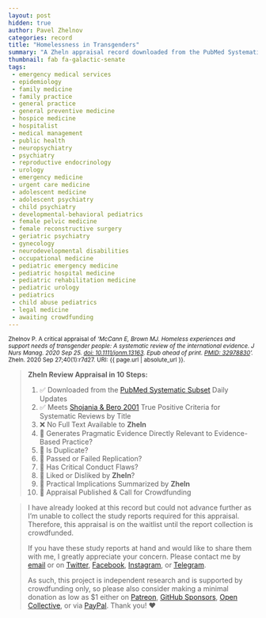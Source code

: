 ```yaml
---
layout: post
hidden: true
author: Pavel Zhelnov
categories: record
title: "Homelessness in Transgenders"
summary: "A Zheln appraisal record downloaded from the PubMed Systematic Subset daily updates."
thumbnail: fab fa-galactic-senate
tags:
 - emergency medical services
 - epidemiology
 - family medicine
 - family practice
 - general practice
 - general preventive medicine
 - hospice medicine
 - hospitalist
 - medical management
 - public health
 - neuropsychiatry
 - psychiatry
 - reproductive endocrinology
 - urology
 - emergency medicine
 - urgent care medicine
 - adolescent medicine
 - adolescent psychiatry
 - child psychiatry
 - developmental-behavioral pediatrics
 - female pelvic medicine
 - female reconstructive surgery
 - geriatric psychiatry
 - gynecology
 - neurodevelopmental disabilities
 - occupational medicine
 - pediatric emergency medicine
 - pediatric hospital medicine
 - pediatric rehabilitation medicine
 - pediatric urology
 - pediatrics
 - child abuse pediatrics
 - legal medicine
 - awaiting crowdfunding
---
```


<small id="citation">Zhelnov P. A critical appraisal of _‘McCann E, Brown MJ. Homeless experiences and support needs of transgender people: A systematic review of the international evidence. J Nurs Manag. 2020 Sep 25. [doi: 10.1111/jonm.13163](https://doi.org/10.1111/jonm.13163). Epub ahead of print. [PMID: 32978830](https://pubmed.gov/32978830)’._ Zheln. 2020 Sep 27;40(1):r7d27. URI: {{ page.url | absolute_url }}.</small>

> **Zheln Review Appraisal in 10 Steps:**
>
> 1. ✅ Downloaded from the [PubMed Systematic Subset](https://github.com/p1m-ortho/qs-global-ortho-search-queries/blob/global-sr-query/README.md) Daily Updates
> 2. ✅ Meets [Shojania & Bero 2001](https://www.researchgate.net/publication/11820967_Taking_Advantage_of_the_Explosion_of_Systematic_Reviews_An_Efficient_MEDLINE_Search_Strategy) True Positive Criteria for Systematic Reviews by Title
> 3. ❌ No Full Text Available to **Zheln**
> 4. 🔄 Generates Pragmatic Evidence Directly Relevant to Evidence-Based Practice?
> 5. 🔄 Is Duplicate?
> 6. 🔄 Passed or Failed Replication?
> 7. 🔄 Has Critical Conduct Flaws?
> 8. 🔄 Liked or Disliked by **Zheln**?
> 9. 🔄 Practical Implications Summarized by **Zheln**
> 10. 🔄 Appraisal Published & Call for Crowdfunding

> I have already looked at this record but could not advance further as I’m unable to collect the study reports required for this appraisal. Therefore, this appraisal is on the waitlist until the report collection is crowdfunded.
>
> If you have these study reports at hand and would like to share them with me, I greatly appreciate your concern. Please contact me by [email](mailto:pavel@zheln.com) or on [Twitter](https://twitter.com/drzhelnov), [Facebook](https://facebook.com/drzhelnov), [Instagram](https://instagram.com/igzheln), or [Telegram](https://t.me/drzhelnov).
> 
> As such, this project is independent research and is supported by crowdfunding only, so please also consider making a minimal donation as low as $1 either on [Patreon](https://patreon.com/zheln), [GitHub Sponsors](https://github.com/sponsors/drzhelnov), [Open Collective](https://opencollective.com/zheln), or via [PayPal](https://paypal.me/pjelnov). Thank you! ❤️
